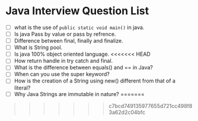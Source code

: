 # Java Interview Question List  

- [ ] what is the use of `public static void main()` in java.
- [ ] Is java Pass by value or pass by refrence.
- [ ] Difference between final, finally and finalize.
- [ ] What is String pool.
- [ ] Is java 100% object oriented language.
<<<<<<< HEAD
- [ ] How return handle in try catch and final.  
- [ ] What is the difference between equals() and == in Java?
- [ ] When can you use the super keyword?
- [ ] How is the creation of a String using new() different from that of a literal?  
- [ ]  Why Java Strings are immutable in nature? 
=======
>>>>>>> c7bcd749135977655d721cc498f83a62d2c04bfc
